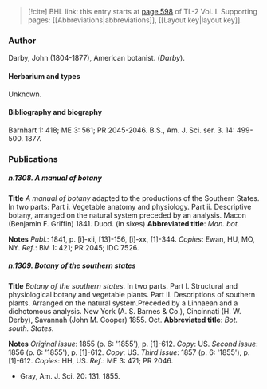 > [!cite] BHL link: this entry starts at [page 598](https://www.biodiversitylibrary.org/item/103414#page/646/mode/1up) of TL-2 Vol. I.
> Supporting pages: [[Abbreviations|abbreviations]], [[Layout key|layout key]].

### Author

Darby, John (1804-1877), American botanist. (*Darby*).

#### Herbarium and types

Unknown.

#### Bibliography and biography

Barnhart 1: 418; ME 3: 561; PR 2045-2046. B.S., Am. J. Sci. ser. 3. 14: 499-500. 1877.

### Publications

##### n.1308. A manual of botany

**Title**
*A manual of botany* adapted to the productions of the Southern States. In two parts: Part i. Vegetable anatomy and physiology. Part ii. Descriptive botany, arranged on the natural system preceded by an analysis. Macon (Benjamin F. Griffin) 1841. Duod. (in sixes)
**Abbreviated title**: *Man. bot.*

**Notes**
*Publ*.: 1841, p. \[i\]-xii, \[13\]-156, \[i\]-xx, \[1\]-344. *Copies*: Ewan, HU, MO, NY.
*Ref*.: BM 1: 421; PR 2045; IDC 7526.

##### n.1309. Botany of the southern states

**Title**
*Botany of the southern states*. In two parts. Part I. Structural and physiological botany and vegetable plants. Part II. Descriptions of southern plants. Arranged on the natural system.Preceded by a Linnaean and a dichotomous analysis. New York (A. S. Barnes & Co.), Cincinnati (H. W. Derby), Savannah (John M. Cooper) 1855. Oct.
**Abbreviated title**: *Bot. south. States*.

**Notes**
*Original issue*: 1855 (p. 6: '1855'), p. \[1\]-612. *Copy*: US.
*Second issue*: 1856 (p. 6: '1855'), p. \[1\]-612. *Copy*: US.
*Third issue*: 1857 (p. 6: '1855'), p. \[1\]-612. *Copies*: HH, US.
*Ref*.: ME 3: 471; PR 2046.
- Gray, Am. J. Sci. 20: 131. 1855.

